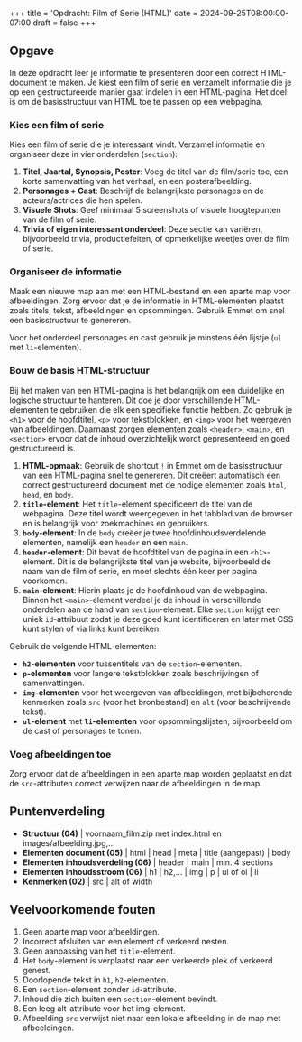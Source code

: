 +++
title = 'Opdracht: Film of Serie (HTML)'
date = 2024-09-25T08:00:00-07:00
draft = false
+++

## Opgave

In deze opdracht leer je informatie te presenteren door een correct HTML-document te maken. Je kiest een film of serie en verzamelt informatie die je op een gestructureerde manier gaat indelen in een HTML-pagina. Het doel is om de basisstructuur van HTML toe te passen op een webpagina.

### Kies een film of serie

Kies een film of serie die je interessant vindt. Verzamel informatie en organiseer deze in vier onderdelen (`section`):
1. **Titel, Jaartal, Synopsis, Poster**: Voeg de titel van de film/serie toe, een korte samenvatting van het verhaal, en een posterafbeelding.
2. **Personages + Cast**: Beschrijf de belangrijkste personages en de acteurs/actrices die hen spelen.
3. **Visuele Shots**: Geef minimaal 5 screenshots of visuele hoogtepunten van de film of serie.
4. **Trivia of eigen interessant onderdeel**: Deze sectie kan variëren, bijvoorbeeld trivia, productiefeiten, of opmerkelijke weetjes over de film of serie.

### Organiseer de informatie

Maak een nieuwe map aan met een HTML-bestand en een aparte map voor afbeeldingen. Zorg ervoor dat je de informatie in HTML-elementen plaatst zoals titels, tekst, afbeeldingen en opsommingen. Gebruik Emmet om snel een basisstructuur te genereren.

Voor het onderdeel personages en cast gebruik je minstens één lijstje (`ul` met `li`-elementen).

### Bouw de basis HTML-structuur

Bij het maken van een HTML-pagina is het belangrijk om een duidelijke en logische structuur te hanteren. Dit doe je door verschillende HTML-elementen te gebruiken die elk een specifieke functie hebben. Zo gebruik je `<h1>` voor de hoofdtitel, `<p>` voor tekstblokken, en `<img>` voor het weergeven van afbeeldingen. Daarnaast zorgen elementen zoals `<header>`, `<main>`, en `<section>` ervoor dat de inhoud overzichtelijk wordt gepresenteerd en goed gestructureerd is.

1. **HTML-opmaak**: Gebruik de shortcut `!` in Emmet om de basisstructuur van een HTML-pagina snel te genereren. Dit creëert automatisch een correct gestructureerd document met de nodige elementen zoals `html`, `head`, en `body`.
2. **`title`-element**: Het `title`-element specificeert de titel van de webpagina. Deze titel wordt weergegeven in het tabblad van de browser en is belangrijk voor zoekmachines en gebruikers.
3. **`body`-element**: In de `body` creëer je twee hoofdinhoudsverdelende elementen, namelijk een `header` en een `main`.
4. **`header`-element**: Dit bevat de hoofdtitel van de pagina in een `<h1>`-element. Dit is de belangrijkste titel van je website, bijvoorbeeld de naam van de film of serie, en moet slechts één keer per pagina voorkomen.
5. **`main`-element**: Hierin plaats je de hoofdinhoud van de webpagina. Binnen het `<main>`-element verdeel je de inhoud in verschillende onderdelen aan de hand van `section`-element. Elke `section` krijgt een uniek `id`-attribuut zodat je deze goed kunt identificeren en later met CSS kunt stylen of via links kunt bereiken. 

Gebruik de volgende HTML-elementen:
- **`h2`-elementen** voor tussentitels van de `section`-elementen.
- **`p`-elementen** voor langere tekstblokken zoals beschrijvingen of samenvattingen.
- **`img`-elementen** voor het weergeven van afbeeldingen, met bijbehorende kenmerken zoals `src` (voor het bronbestand) en `alt` (voor beschrijvende tekst).
- **`ul`-element** met **`li`-elementen** voor opsommingslijsten, bijvoorbeeld om de cast of personages te tonen.

### Voeg afbeeldingen toe

Zorg ervoor dat de afbeeldingen in een aparte map worden geplaatst en dat de `src`-attributen correct verwijzen naar de afbeeldingen in de map.

## Puntenverdeling

- **Structuur (04)** | voornaam_film.zip met index.html en images/afbeelding.jpg,...
- **Elementen document (05)** | html | head | meta | title (aangepast) | body
- **Elementen inhoudsverdeling (06)** | header | main | min. 4 sections
- **Elementen inhoudsstroom (06)** | h1 | h2,... | img | p | ul of ol | li
- **Kenmerken (02)** | src | alt of width

## Veelvoorkomende fouten

1. Geen aparte map voor afbeeldingen.
2. Incorrect afsluiten van een element of verkeerd nesten.
3. Geen aanpassing van het `title`-element.
4. Het `body`-element is verplaatst naar een verkeerde plek of verkeerd genest.
5. Doorlopende tekst in `h1`, `h2`-elementen.
6. Een `section`-element zonder `id`-attribute.
7. Inhoud die zich buiten een `section`-element bevindt.
8. Een leeg alt-attribute voor het img-element.
9. Afbeelding `src` verwijst niet naar een lokale afbeelding in de map met afbeeldingen.